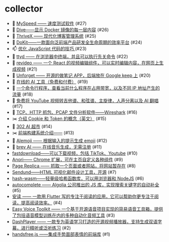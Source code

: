 # collector
- 🎃 [MySpeed —— 速度测试软件](https://github.com/dengaye/collector/issues/27) (#27)
- 🎃 [Dive——显示 Docker 镜像的每一层内容](https://github.com/dengaye/collector/issues/26) (#26)
- 🎃 [ThriveX —— 现代化博客管理系统](https://github.com/dengaye/collector/issues/25) (#25)
- 🎃 [DoKit——一款面向泛前端产品研发全生命周期的效率平台](https://github.com/dengaye/collector/issues/24) (#24)
- 📫 [优化 JavaScript 代码的技巧 ](https://github.com/dengaye/collector/issues/23) (#23)
- 🎃 [ttyd —— 在浏览器中终端，并且可以执行先关命令](https://github.com/dengaye/collector/issues/22) (#22)
- 🎃 [revideo —— 一个 React 的视频编辑组件，可以实时编辑内容，在网页上生成视频](https://github.com/dengaye/collector/issues/21) (#21)
- 🎃 [Unforget —— 开源的做笔记 APP，后端放在 Google keep 上](https://github.com/dengaye/collector/issues/20) (#20)
- 🎃 [在线的 AI 工具（免费和付费）](https://github.com/dengaye/collector/issues/19) (#19)
- 🎃 [一个命令行程序，查看当前什么程序在占用带宽，以及不同 IP 地址产生的流量](https://github.com/dengaye/collector/issues/18) (#18)
- 🎃 [免费将 YouTube 视频转吉他谱、和弦谱、主旋律，人声分离以及 AI 翻唱](https://github.com/dengaye/collector/issues/17) (#17)
- 🎃 [TCP、HTTP 抓包、PCAP 文件分析软件——Wireshark](https://github.com/dengaye/collector/issues/16) (#16)
- ✂️ [介绍 Cookie 和 Token 的概念（英文）](https://github.com/dengaye/collector/issues/15) (#15)
- 🎃 [302 AI 超市](https://github.com/dengaye/collector/issues/14) (#14)
- ✂️ [前端构建系统介绍——](https://github.com/dengaye/collector/issues/13) (#13)
- 🎃 [AIemoji —— 根据输入的提示生成 emoji](https://github.com/dengaye/collector/issues/12) (#12)
- 🎃 [brev AI —— 在线音乐生成，无需注册](https://github.com/dengaye/collector/issues/11) (#11)
-  [fastdownload——可以下载视频，包括 TikTok、Youtube](https://github.com/dengaye/collector/issues/10) (#10)
-  [Anori—— Chrome 扩展，可在主页自定义各种组件](https://github.com/dengaye/collector/issues/9) (#9)
-  [Page Replica —— 抓取一个页面或者网站，将网站暂存在](https://github.com/dengaye/collector/issues/8) (#8)
-  [Sendund——HTML 可视化邮件设计工具，开源](https://github.com/dengaye/collector/issues/7) (#7)
-  [hash-wasm——轻量级哈希函数库，可以用浏览器和 NodeJS](https://github.com/dengaye/collector/issues/6) (#6)
-  [autocomplete —— Algolia 公司推出的 JS 库，实现搜索关键字的自动补全](https://github.com/dengaye/collector/issues/5) (#5)
-  [安读 —— 一款用  Flutter 写的专注于阅读的应用，它可以帮助你更专注于阅读，提高阅读效率。](https://github.com/dengaye/collector/issues/4) (#4)
-  [Easy Voice Toolkit —— 一个基于开源语音项目实现的简易语音工具箱，提供了包括语音模型训练在内的多种自动化音频工具](https://github.com/dengaye/collector/issues/3) (#3)
-  [DashPlayer —— 一款专为英语学习打造的开源视频播放器，支持生成双语字幕，进行精听或泛听练习](https://github.com/dengaye/collector/issues/2) (#2)
-  [handsfree.js ——集成手势面部表情的前端库](https://github.com/dengaye/collector/issues/1) (#1)
